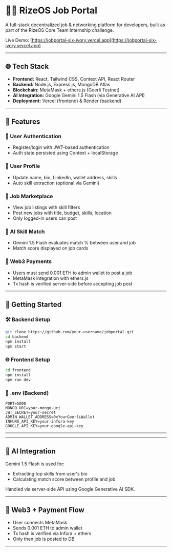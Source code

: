 # 🧑‍💻 RizeOS Job Portal

A full-stack decentralized job & networking platform for developers, built as part of the RizeOS Core Team Internship challenge.

Live Demo: [https://jobportal-six-ivory.vercel.app](https://jobportal-six-ivory.vercel.app)

---

## 🌐 Tech Stack

* **Frontend:** React, Tailwind CSS, Context API, React Router
* **Backend:** Node.js, Express.js, MongoDB Atlas
* **Blockchain:** MetaMask + ethers.js (Goerli Testnet)
* **AI Integration:** Google Gemini 1.5 Flash (via Generative AI API)
* **Deployment:** Vercel (frontend) & Render (backend)

---

## 🔑 Features

### 👤 User Authentication

* Register/login with JWT-based authentication
* Auth state persisted using Context + localStorage

### 🙍 User Profile

* Update name, bio, LinkedIn, wallet address, skills
* Auto skill extraction (optional via Gemini)

### 💼 Job Marketplace

* View job listings with skill filters
* Post new jobs with title, budget, skills, location
* Only logged-in users can post

### 🧠 AI Skill Match

* Gemini 1.5 Flash evaluates match % between user and job
* Match score displayed on job cards

### 🦊 Web3 Payments

* Users must send 0.001 ETH to admin wallet to post a job
* MetaMask integration with ethers.js
* Tx hash is verified server-side before accepting job post

---

## 🚀 Getting Started

### 🛠 Backend Setup

```bash
git clone https://github.com/your-username/jobportal.git
cd backend
npm install
npm start
```

### 🌐 Frontend Setup

```bash
cd frontend
npm install
npm run dev
```

### 🔑 .env (Backend)

```
PORT=5000
MONGO_URI=your-mongo-uri
JWT_SECRET=your-secret
ADMIN_WALLET_ADDRESS=0xYourGoerliWallet
INFURA_API_KEY=your-infura-key
GOOGLE_API_KEY=your-google-api-key
```

---

---

## 🧠 AI Integration

Gemini 1.5 Flash is used for:

* Extracting top skills from user's bio
* Calculating match score between profile and job

Handled via server-side API using Google Generative AI SDK.

---

## 🔐 Web3 + Payment Flow

* User connects MetaMask
* Sends 0.001 ETH to admin wallet
* Tx hash is verified via Infura + ethers
* Only then job is posted to DB

---
